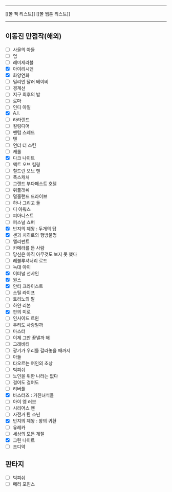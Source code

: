 ***
[[볼 책 리스트]]
[[볼 웹툰 리스트]]
*** 

## 이동진 만점작(해외) 
- [ ] 사울의 아들
- [ ] 업
- [ ] 레미제라블
- [x] 아이리시맨
- [x] 화양연화
- [ ] 밀리언 달러 베이비
- [ ] 경계선
- [ ] 지구 최후의 밤
- [ ] 로마
- [ ] 인디 아일
- [x] A.I.
- [ ] 라라랜드
- [ ] 킬링디어
- [ ] 팬텀 스레드
- [ ] 텐
- [ ] 언더 더 스킨
- [ ] 캐롤
- [x] 다크 나이트
- [ ] 액트 오브 킬링
- [ ] 칠드런 오브 맨
- [ ] 폭스캐처
- [ ] 그랜드 부다페스트 호텔
- [ ] 위플래쉬
- [ ] 멀홀랜드 드라이브
- [ ] 하나 그리고 둘
- [ ] 디 아워스
- [ ] 피아니스트
- [ ] 퍼스널 쇼퍼
- [x] 반지의 제왕 : 두개의 탑
- [x] 센과 치히로의 행방불명
- [ ] 엘리펀트
- [ ] 카메라를 든 사람
- [ ] 당신은 아직 아무것도 보지 못 했다
- [ ] 레볼루셔너리 로드
- [ ] 늑대 아이
- [x] 이터널 선샤인
- [x] 원스
- [x] 안티 크라이스트
- [ ] 스틸 라이프
- [ ] 토리노의 말
- [ ] 하얀 리본
- [x] 판의 미로
- [ ] 인사이드 르윈
- [ ] 우리도 사랑일까
- [ ] 마스터
- [ ] 이제 그만 끝낼까 해
- [ ] 그래비티
- [ ] 광기가 우리를 갈라놓을 때까지
- [ ] 아들
- [ ] 타오르는 여인의 초상
- [ ] 빅피쉬
- [ ] 노인을 위한 나라는 없다
- [ ] 걸어도 걸어도
- [ ] 리버풀
- [x] 바스터즈 : 거친녀석들
- [ ] 아이 엠 러브
- [ ] 시리어스 맨
- [ ] 자전거 탄 소년
- [x] 반지의 제왕 : 왕의 귀환
- [ ] 유레카
- [ ] 세상의 모든 계절
- [x] 그린 나이트
- [ ] 조디악

## 판타지

- [ ] 빅피쉬
- [ ] 메리 포핀스